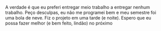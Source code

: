 A verdade é que eu preferi entregar meio trabalho a entregar nenhum trabalho. Peço desculpas, eu não me programei bem e meu semestre foi uma bola de neve. Fiz o projeto em uma tarde (e noite). Espero que eu possa fazer melhor (e bem feito, lindão) no próximo
